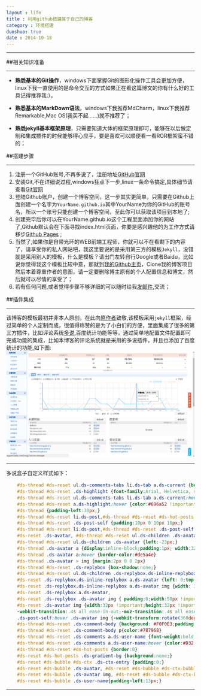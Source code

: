 ```yaml
---
layout : life
title : 利用github搭建属于自己的博客
category : 环境搭建
duoshuo: true
date : 2014-10-18
---
```


******

##相关知识准备

******
* **熟悉基本的Git操作**，windows下面掌握Git的图形化操作工具会更加方便，linux下我一直使用的是命令交互的方式如果正在看这篇博文的你有什么好的工具记得推荐我:）。

* **熟悉基本的MarkDown语法**，windows下我推荐MdCharm，linux下我推荐Remarkable,Mac OS(我买不起……)就不推荐了；

* **熟悉jekyll基本框架原理**，只需要知道大体的框架原理即可，能够在以后做定制和集成插件的时候能够得心应手，要是喜欢可以顺便看一看ROR框架蛮不错的；

<!-- more -->


##搭建步骤

******
1. 注册一个GitHub账号,不再多说了，注册地址[GitHub官网][1]
2. 安装Git,不在详细说过程,windows狂点下一步,linux一条命令搞定,具体细节请查看[Git官网][2]
3. 登陆Github账户，创建一个博客空间，这一步其实更简单，只需要在Github上面创建一个名字为`YourName.github.io`其中YourName为你的GitHub的账号名，所以一个账号只能创建一个博客空间，至此你可以获取该项目到本地了;
4. 创建完毕后你可以在YourName.github.io这个工程里面添加你的网站了,Github默认会在下面寻找index.html页面，你要是感兴趣他的为工作方式请移步[Github Pages][3] ;
5. 当然了,如果你是自带光环的WEB前端工程师，你就可以不在看剩下的内容了，请享受你的私人网站吧，我这里要说的是采用第三方的模板`Jekyll`，没错就是采用别人的模板，什么是模板？请出门左转自行Google或者Baidu，比如说你觉得我这个模板比较中意，那就到[我的Github主页][4]，Clone我的博客项目然后本着尊重作者的意图，请一定要删除博主原有的个人配置信息和博文，然后就可以尽情的享受了；
6. 若有任何问题,或者觉得步骤不够详细的可以随时给我[发邮件][5],交流；

##插件集成

******

> 
该博客的模板最初并非本人原创，在此向[原作者][6]致敬,该模板采用`jekyll`框架，经过简单的个人定制而成，很值得称赞的是为了小白们的方便，里面集成了很多的第三方插件，比如评论系统[多说][7],百度统计功能等等，通过简单地配置文件配置即可完成功能的集成，比如本博客的评论系统就是采用的多说插件，并且也添加了百度统计的功能,如下图:
![我是图片](/res/img/blog/2014-10-22.png)


******

>
多说盒子自定义样式如下：


```css
    #ds-thread #ds-reset ul.ds-comments-tabs li.ds-tab a.ds-current {border:0px;color:#848568;text-shadow:none;background:#dddfc2}
    #ds-thread #ds-reset .ds-highlight {font-family:Arial, Helvetica, sans-serif;font-size:14px;font-weight:bold;color:#848568 !important;}
    #ds-thread #ds-reset ul.ds-comments-tabs li.ds-tab a.ds-current:hover {color:#696a52;background:#d4d6ba}
    #ds-thread #ds-reset a.ds-highlight:hover {color:#696a52 !important;}
    #ds-thread {padding-left:30px;}
    #ds-thread #ds-reset li.ds-post,#ds-thread #ds-reset #ds-hot-posts {overflow:visible}
    #ds-thread #ds-reset .ds-post-self {padding:10px 0 10px 10px;}
    #ds-thread #ds-reset li.ds-post,#ds-thread #ds-reset .ds-post-self {border:0 !important;}
    #ds-reset .ds-avatar, #ds-thread #ds-reset ul.ds-children .ds-avatar {position:absolute;top:26px;left:-14px;padding:5px;width:36px;height:36px;box-shadow:-1px 0 1px rgba(0,0,0,.15) inset;border-radius:46px; background:#E5E6D0;}
    #ds-thread #ds-reset ul.ds-children .ds-avatar {left:-23px;}
    #ds-thread .ds-avatar a {display:inline-block;padding:1px; width:32px;height:32px;border:1px solid #b9baa6;border-radius:50%; background-color:#fff !important}
    #ds-thread .ds-avatar a:hover {border-color:#de5a4e}
    #ds-thread .ds-avatar > img {margin:2px 0 0 2px}
    #ds-thread #ds-reset .ds-replybox {box-shadow:none;}
    #ds-thread #ds-reset ul.ds-children .ds-replybox.ds-inline-replybox a.ds-avatar,
    #ds-reset .ds-replybox.ds-inline-replybox a.ds-avatar {left: 0;top: 0; padding: 0;width: 32px !important;height: 32px !important; background: none;box-shadow: none; } 
    #ds-reset .ds-replybox.ds-inline-replybox a.ds-avatar img {width: 32px !important;height: 32px !important; border-radius:50%;} 
    #ds-reset .ds-replybox a.ds-avatar,
    #ds-reset .ds-replybox .ds-avatar img { padding:0;width:50px !important;height:50px !important; border-radius:5px; }
    #ds-reset .ds-avatar img {width:32px !important;height:32px !important;border-radius:32px;box-shadow:0 1px 3px rgba(0, 0, 0, 0.22);
    -webkit-transition:.4s all ease-in-out;-moz-transition:.4s all ease-in-out;-o-transition:.4s all ease-in-out;-ms-transition:.4s all ease-in-out;transition:.4s all ease-in-out;}
    .ds-post-self:hover .ds-avatar img {-webkit-transform:rotate(360deg);-moz-transform:rotate(360deg);-o-transform:rotate(360deg);-ms-transform:rotate(360deg);transform:rotate(360deg);}
    #ds-thread #ds-reset .ds-comment-body {background: #F0F0E3;padding:15px 15px 12px 32px;border-radius:5px; box-shadow:0 1px 2px rgba(0,0,0,.15), 0 1px 0 rgba(255,255,255,.75) inset;}
    #ds-thread #ds-reset .ds-comment-body p{color:#787968}
    #ds-thread #ds-reset .ds-comments a.ds-user-name {font-weight:bold;color:#696A52 !important;}
    #ds-thread #ds-reset .ds-comments a.ds-user-name:hover {color:#D32 !important;}
    #ds-thread #ds-reset #ds-hot-posts {border:0}
    #ds-reset #ds-hot-posts .ds-gradient-bg {background:none;}
    #ds-reset #ds-bubble #ds-ctx .ds-ctx-entry {padding:0;}
    #ds-reset #ds-bubble .ds-avatar, #ds-reset #ds-bubble #ds-ctx-bubble .ds-avatar a {position:static;padding:0;border:0; background:none;box-shadow:none;}
    #ds-reset #ds-bubble .ds-avatar img, #ds-reset #ds-bubble #ds-ctx-bubble .ds-avatar a {width:45px !important;height:45px !important;}
    #ds-reset #ds-bubble .ds-user-name{padding-left:13px;}

```

******
[1]:https://github.com/
[2]:http://git-scm.com/
[3]:https://pages.github.com/
[4]:https://pages.github.com/
[5]:mailto:daodaoliang@yeah.net
[6]:http://pexcn.tk/
[7]:http://duoshuo.com/